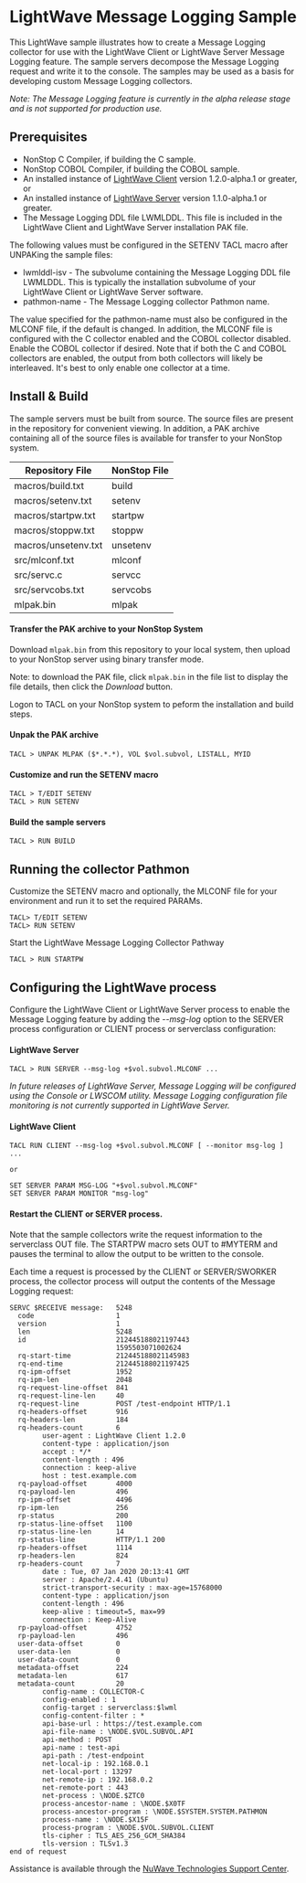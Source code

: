 # LightWave Message Logging Sample
This LightWave sample illustrates how to create a Message Logging collector for use with the LightWave Client or LightWave Server Message Logging feature. The sample servers decompose the Message Logging request and write it to the console. The samples may be used as a basis for developing custom Message Logging collectors.

*Note: The Message Logging feature is currently in the alpha release stage and is not supported for production use.*
 
## Prerequisites

+ NonStop C Compiler, if building the C sample.
+ NonStop COBOL Compiler, if building the COBOL sample.
+ An installed instance of [LightWave Client](https://docs.nuwavetech.com/display/LWCLIENT120) version 1.2.0-alpha.1 or greater, or
+ An installed instance of [LightWave Server](https://docs.nuwavetech.com/display/LWCLIENT110) version 1.1.0-alpha.1 or greater.
+ The Message Logging DDL file LWMLDDL. This file is included in the LightWave Client and LightWave Server installation PAK file. 


The following values must be configured in the SETENV TACL macro after UNPAKing the sample files:

+ lwmlddl-isv - The subvolume containing the Message Logging DDL file LWMLDDL. This is typically the installation subvolume of your LightWave Client or LightWave Server software. 
+ pathmon-name - The Message Logging collector Pathmon name.

The value specified for the pathmon-name must also be configured in the MLCONF file, if the default is changed. In addition, the MLCONF file is configured with the C collector enabled and the COBOL collector disabled. Enable the COBOL collector if desired. Note that if both the C and COBOL collectors are enabled, the output from both collectors will likely be interleaved. It's best to only enable one collector at a time.

## Install & Build

The sample servers must be built from source. The source files are present in the repository for convenient viewing. 
In addition, a PAK archive containing all of the source files is available for transfer to your NonStop system.
 
| Repository File | NonStop File | 
| -- | -- |
| macros/build.txt | build |
| macros/setenv.txt | setenv |
| macros/startpw.txt | startpw |
| macros/stoppw.txt | stoppw |
| macros/unsetenv.txt | unsetenv |
| src/mlconf.txt | mlconf |
| src/servc.c | servcc |
| src/servcobs.txt | servcobs |
| mlpak.bin | mlpak |
  
#### Transfer the PAK archive to your NonStop System

Download `mlpak.bin` from this repository to your local system, then upload to your NonStop server using binary transfer mode.

Note: to download the PAK file, click `mlpak.bin` in the file list to display the file details, then click the *Download* button.

Logon to TACL on your NonStop system to peform the installation and build steps.

#### Unpak the PAK archive
```
TACL > UNPAK MLPAK ($*.*.*), VOL $vol.subvol, LISTALL, MYID
```
#### Customize and run the SETENV macro
````
TACL > T/EDIT SETENV
TACL > RUN SETENV
````
#### Build the sample servers
```
TACL > RUN BUILD
```
## Running the collector Pathmon
Customize the SETENV macro and optionally, the MLCONF file for your environment and run it to set the required PARAMs.
```
TACL> T/EDIT SETENV
TACL> RUN SETENV
```
Start the LightWave Message Logging Collector Pathway
```
TACL > RUN STARTPW
```

## Configuring the LightWave process
Configure the LightWave Client or LightWave Server process to enable the Message Logging feature by adding the *--msg-log* option to the SERVER process configuration or CLIENT process or serverclass configuration:

#### LightWave Server
````
TACL > RUN SERVER --msg-log +$vol.subvol.MLCONF ...
````
*In future releases of LightWave Server, Message Logging will be configured using the Console or LWSCOM utility. Message Logging configuration file monitoring is not currently supported in LightWave Server.*

#### LightWave Client
````
TACL RUN CLIENT --msg-log +$vol.subvol.MLCONF [ --monitor msg-log ] ...

or

SET SERVER PARAM MSG-LOG "+$vol.subvol.MLCONF"
SET SERVER PARAM MONITOR "msg-log"
````

#### Restart the CLIENT or SERVER process.

Note that the sample collectors write the request information to the serverclass OUT file. The STARTPW macro sets OUT to #MYTERM and pauses the terminal to allow the output to be written to the console.

Each time a request is processed by the CLIENT or SERVER/SWORKER process, the collector process will output the contents of the Message Logging request:

```
SERVC $RECEIVE message:   5248
  code                    1
  version                 1
  len                     5248
  id                      212445188021197443
                          1595503071002624
  rq-start-time           212445188021145983
  rq-end-time             212445188021197425
  rq-ipm-offset           1952
  rq-ipm-len              2048
  rq-request-line-offset  841
  rq-request-line-len     40
  rq-request-line         POST /test-endpoint HTTP/1.1
  rq-headers-offset       916
  rq-headers-len          184
  rq-headers-count        6
        user-agent : LightWave Client 1.2.0
        content-type : application/json
        accept : */*
        content-length : 496
        connection : keep-alive
        host : test.example.com
  rq-payload-offset       4000
  rq-payload-len          496
  rp-ipm-offset           4496
  rp-ipm-len              256
  rp-status               200
  rp-status-line-offset   1100
  rp-status-line-len      14
  rp-status-line          HTTP/1.1 200
  rp-headers-offset       1114
  rp-headers-len          824
  rp-headers-count        7
        date : Tue, 07 Jan 2020 20:13:41 GMT
        server : Apache/2.4.41 (Ubuntu)
        strict-transport-security : max-age=15768000
        content-type : application/json
        content-length : 496
        keep-alive : timeout=5, max=99
        connection : Keep-Alive
  rp-payload-offset       4752
  rp-payload-len          496
  user-data-offset        0
  user-data-len           0
  user-data-count         0
  metadata-offset         224
  metadata-len            617
  metadata-count          20
        config-name : COLLECTOR-C
        config-enabled : 1
        config-target : serverclass:$lwml
        config-content-filter : *
        api-base-url : https://test.example.com
        api-file-name : \NODE.$VOL.SUBVOL.API
        api-method : POST
        api-name : test-api
        api-path : /test-endpoint
        net-local-ip : 192.168.0.1
        net-local-port : 13297
        net-remote-ip : 192.168.0.2
        net-remote-port : 443
        net-process : \NODE.$ZTC0
        process-ancestor-name : \NODE.$X0TF
        process-ancestor-program : \NODE.$SYSTEM.SYSTEM.PATHMON
        process-name : \NODE.$X15F
        process-program : \NODE.$VOL.SUBVOL.CLIENT
        tls-cipher : TLS_AES_256_GCM_SHA384
        tls-version : TLSv1.3
end of request
```

Assistance is available through the [NuWave Technologies Support Center](http://support.nuwavetech.com).